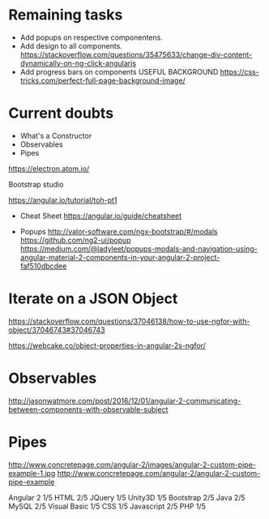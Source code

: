 # Remaining tasks
- Add popups on respective componentens.
- Add design to all components.
https://stackoverflow.com/questions/35475633/change-div-content-dynamically-on-ng-click-angularjs
- Add progress bars on components
 USEFUL BACKGROUND https://css-tricks.com/perfect-full-page-background-image/
 
# Current doubts

- What's a Constructor
- Observables
- Pipes

https://electron.atom.io/

Bootstrap studio

https://angular.io/tutorial/toh-pt1

- Cheat Sheet
https://angular.io/guide/cheatsheet

- Popups 
http://valor-software.com/ngx-bootstrap/#/modals
https://github.com/ng2-ui/popup
https://medium.com/@ladyleet/popups-modals-and-navigation-using-angular-material-2-components-in-your-angular-2-project-faf510dbcdee

# Iterate on a JSON Object
https://stackoverflow.com/questions/37046138/how-to-use-ngfor-with-object/37046743#37046743

https://webcake.co/object-properties-in-angular-2s-ngfor/

# Observables
http://jasonwatmore.com/post/2016/12/01/angular-2-communicating-between-components-with-observable-subject

# Pipes
http://www.concretepage.com/angular-2/images/angular-2-custom-pipe-example-1.jpg
http://www.concretepage.com/angular-2/angular-2-custom-pipe-example

Angular 2 1/5
HTML	2/5
JQuery	1/5
Unity3D 	1/5
Bootstrap 2/5
Java 2/5
MySQL 2/5
Visual Basic 1/5
CSS 1/5
Javascript 2/5
PHP 1/5